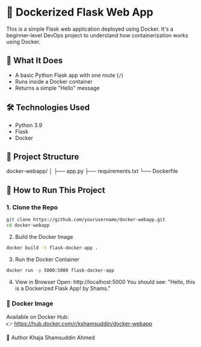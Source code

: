 # 🐳 Dockerized Flask Web App

This is a simple Flask web application deployed using Docker. It's a beginner-level DevOps project to understand how containerization works using Docker.

## 📌 What It Does

- A basic Python Flask app with one route (`/`)
- Runs inside a Docker container
- Returns a simple "Hello" message

## 🛠️ Technologies Used

- Python 3.9
- Flask
- Docker

## 📂 Project Structure

docker-webapp/ │ ├── app.py ├── requirements.txt └── Dockerfile

## 🚀 How to Run This Project

### 1. Clone the Repo
```bash
git clone https://github.com/yourusername/docker-webapp.git
cd docker-webapp
```
2. Build the Docker Image
```bash
docker build -t flask-docker-app .
```
3. Run the Docker Container
``` bash
docker run -p 5000:5000 flask-docker-app
```
4. View in Browser
Open: http://localhost:5000
You should see: "Hello, this is a Dockerized Flask App! by Shams."

### 🐳 Docker Image
Available on Docker Hub:  
👉 https://hub.docker.com/r/kshamsuddin/docker-webapp

👤 Author
Khaja Shamsuddin Ahmed
